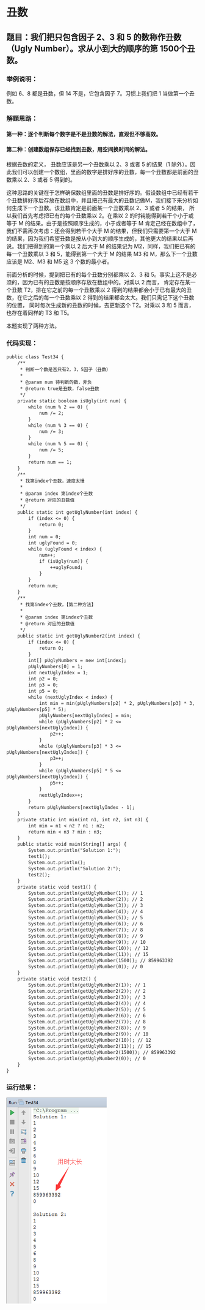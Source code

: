 # 丑数

## 题目：我们把只包含因子 2、3 和 5 的数称作丑数（Ugly Number）。求从小到大的顺序的第 1500个丑数。

### 举例说明：

例如 6、8 都是丑数，但 14 不是，它包含因子 7。习惯上我们把 1 当做第一个丑数。

### 解题思路：

#### 第一种：逐个判断每个数字是不是丑数的解法，直观但不够高效。

#### 第二种：创建数组保存已经找到丑数，用空间换时间的解法。

根据丑数的定义， 丑数应该是另一个丑数乘以 2、3 或者 5 的结果（1 除外）。因此我们可以创建一个数组，里面的数字是排好序的丑数，每一个丑数都是前面的丑数乘以 2、3 或者 5 得到的。

这种思路的关键在于怎样确保数组里面的丑数是排好序的。假设数组中已经有若干个丑数排好序后存放在数组中，并且把己有最大的丑数记做M，我们接下来分析如何生成下一个丑数。该丑数肯定是前面某一个丑数乘以 2、3 或者 5 的结果， 所以我们首先考虑把已有的每个丑数乘以 2。在乘以 2 的时钝能得到若干个小于或等于 M 的结果。由于是按照顺序生成的，小于或者等于 M 肯定己经在数组中了，我们不需再次考虑：还会得到若干个大于 M 的结果，但我们只需要第一个大于 M 的结果，因为我们希望丑数是按从小到大的顺序生成的，其他更大的结果以后再说。我们把得到的第一个乘以 2 后大于 M 的结果记为 M2，同样，我们把已有的每一个丑数乘以 3 和 5，能得到第一个大于 M 的结果 M3 和 M，那么下一个丑数应该是 M2、M3 和 M5 这 3 个数的最小者。

前面分析的时候，提到把已有的每个丑数分别都乘以 2、3 和 5。事实上这不是必须的，因为已有的丑数是按顺序存放在数组中的。对乘以 2 而言， 肯定存在某一个丑数 T2，排在它之前的每一个丑数乘以 2 得到的结果都会小于已有最大的丑数，在它之后的每一个丑数乘以 2 得到的结果都会太大。我们只需记下这个丑数的位置， 同时每次生成新的丑数的时候，去更新这个 T2。对乘以 3 和 5 而言， 也存在着同样的 T3 和 T5。

本题实现了两种方法。

### 代码实现：

```
public class Test34 {
    /**
     * 判断一个数是否只有2，3，5因子（丑数）
     *
     * @param num 待判断的数，非负
     * @return true是丑数，false丑数
     */
    private static boolean isUgly(int num) {
        while (num % 2 == 0) {
            num /= 2;
        }
        while (num % 3 == 0) {
            num /= 3;
        }
        while (num % 5 == 0) {
            num /= 5;
        }
        return num == 1;
    }
    /**
     * 找第index个丑数，速度太慢
     *
     * @param index 第index个丑数
     * @return 对应的丑数值
     */
    public static int getUglyNumber(int index) {
        if (index <= 0) {
            return 0;
        }
        int num = 0;
        int uglyFound = 0;
        while (uglyFound < index) {
            num++;
            if (isUgly(num)) {
                ++uglyFound;
            }
        }
        return num;
    }
    /**
     * 找第index个丑数，【第二种方法】
     *
     * @param index 第index个丑数
     * @return 对应的丑数值
     */
    public static int getUglyNumber2(int index) {
        if (index <= 0) {
            return 0;
        }
        int[] pUglyNumbers = new int[index];
        pUglyNumbers[0] = 1;
        int nextUglyIndex = 1;
        int p2 = 0;
        int p3 = 0;
        int p5 = 0;
        while (nextUglyIndex < index) {
            int min = min(pUglyNumbers[p2] * 2, pUglyNumbers[p3] * 3, pUglyNumbers[p5] * 5);
            pUglyNumbers[nextUglyIndex] = min;
            while (pUglyNumbers[p2] * 2 <= pUglyNumbers[nextUglyIndex]) {
                p2++;
            }
            while (pUglyNumbers[p3] * 3 <= pUglyNumbers[nextUglyIndex]) {
                p3++;
            }
            while (pUglyNumbers[p5] * 5 <= pUglyNumbers[nextUglyIndex]) {
                p5++;
            }
            nextUglyIndex++;
        }
        return pUglyNumbers[nextUglyIndex - 1];
    }
    private static int min(int n1, int n2, int n3) {
        int min = n1 < n2 ? n1 : n2;
        return min < n3 ? min : n3;
    }
    public static void main(String[] args) {
        System.out.println("Solution 1:");
        test1();
        System.out.println();
        System.out.println("Solution 2:");
        test2();
    }
    private static void test1() {
        System.out.println(getUglyNumber(1)); // 1
        System.out.println(getUglyNumber(2)); // 2
        System.out.println(getUglyNumber(3)); // 3
        System.out.println(getUglyNumber(4)); // 4
        System.out.println(getUglyNumber(5)); // 5
        System.out.println(getUglyNumber(6)); // 6
        System.out.println(getUglyNumber(7)); // 8
        System.out.println(getUglyNumber(8)); // 9
        System.out.println(getUglyNumber(9)); // 10
        System.out.println(getUglyNumber(10)); // 12
        System.out.println(getUglyNumber(11)); // 15
        System.out.println(getUglyNumber(1500)); // 859963392
        System.out.println(getUglyNumber(0)); // 0
    }
    private static void test2() {
        System.out.println(getUglyNumber2(1)); // 1
        System.out.println(getUglyNumber2(2)); // 2
        System.out.println(getUglyNumber2(3)); // 3
        System.out.println(getUglyNumber2(4)); // 4
        System.out.println(getUglyNumber2(5)); // 5
        System.out.println(getUglyNumber2(6)); // 6
        System.out.println(getUglyNumber2(7)); // 8
        System.out.println(getUglyNumber2(8)); // 9
        System.out.println(getUglyNumber2(9)); // 10
        System.out.println(getUglyNumber2(10)); // 12
        System.out.println(getUglyNumber2(11)); // 15
        System.out.println(getUglyNumber2(1500)); // 859963392
        System.out.println(getUglyNumber2(0)); // 0
    }
}
```

### 运行结果：

![](images/48.png)